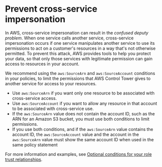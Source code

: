 # Prevent cross\-service impersonation<a name="prevent-confused-deputy"></a>

 In AWS, cross\-service impersonation can result in the *confused deputy problem*\. When one service calls another service, cross\-service impersonation occurs if one service manipulates another service to use its permissions to act on a customer's resources in a way that's not otherwise permitted\. To prevent this attack, AWS provides tools to help you protect your data, so that only those services with legitimate permission can gain access to resources in your account\.

We recommend using the `aws:SourceArn` and `aws:SourceAccount` conditions in your policies, to limit the permissions that AWS Control Tower gives to another service for access to your resources\.
+ Use `aws:SourceArn` if you want only one resource to be associated with cross\-service access\.
+ Use `aws:SourceAccount` if you want to allow any resource in that account to be associated with cross\-service use\.
+ If the `aws:SourceArn` value does not contain the account ID, such as the ARN for an Amazon S3 bucket, you must use both conditions to limit permissions\.
+ If you use both conditions, and if the `aws:SourceArn` value contains the account ID, the `aws:SourceAccount` value and the account in the `aws:SourceArn` value must show the same account ID when used in the same policy statement

For more information and examples, see [Optional conditions for your role trust relationships](roles-how.md#conditions-for-role-trust)\.